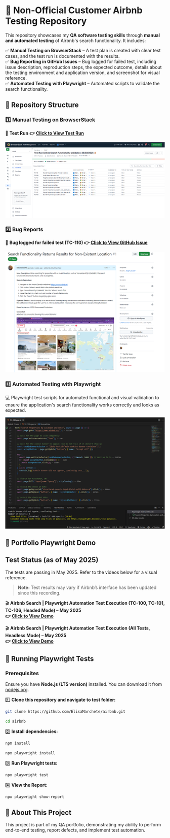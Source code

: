 # 🏡 Non-Official Customer Airbnb Testing Repository

This repository showcases my **QA software testing skills** through **manual and automated testing** of Airbnb's search functionality. It includes:

✅ **Manual Testing on BrowserStack** – A test plan is created with clear test cases, and the test run is documented with the results.  
✅ **Bug Reporting in GitHub Issues** – Bug logged for failed test, including issue description, reproduction steps, the expected outcome, details about the testing environment and application version, and screenshot for visual reference.  
✅ **Automated Testing with Playwright** – Automated scripts to validate the search functionality.

## 📂 Repository Structure

### 1️⃣ Manual Testing on BrowserStack

🔹 **Test Run** **👉 [Click to View Test Run](https://test-management.browserstack.com/projects/1510499/test-runs/TR-17?public_token=46dff9857a2a955d07d36534835abc8c1da7ceaf647dae9a97fd2d24152bace1d846da46f62c5ada0d9c3fb8d9f91ed8f04110a9849ddc73d00319246d4f0099&public_token_id=3144)**

![Test Run](./img/TestRunReport.PNG)

### 2️⃣ Bug Reports

📌 **Bug logged for failed test (TC-110)** **👉 [Click to View GitHub Issue](https://github.com/ElisaMarchete/airbnb/issues/1)**

![Bug Report](./img/Bug.PNG)

### 3️⃣ Automated Testing with Playwright

💻 Playwright test scripts for automated functional and visual validation to ensure the application's search functionality works correctly and looks as expected.

![Playwright](./img/Playwright.PNG)

## 🎥 Portfolio Playwright Demo

## Test Status (as of May 2025)

The tests are passing in May 2025. Refer to the videos below for a visual reference.

> **Note:** Test results may vary if Airbnb’s interface has been updated since this recording.

🎬 **Airbnb Search | Playwright Automation Test Execution (TC-100, TC-101, TC-106, Headed Mode) – May 2025**  
**👉 [Click to View Demo](https://www.loom.com/share/b35e76e236e94ddea759d78490a86d3c?sid=1be6f47f-873f-4d9b-bd77-af5680e3d2bf)**

🎬 **Airbnb Search | Playwright Automation Test Execution (All Tests, Headless Mode) – May 2025**  
**👉 [Click to View Demo](https://www.loom.com/share/2b272fca72974e9a80e29a32d3eeed34?sid=aee39523-a4b1-4aa6-901a-ae1383cf0608)**  


## 🚀 Running Playwright Tests

### Prerequisites

Ensure you have **Node.js (LTS version)** installed. You can download it from [nodejs.org](https://nodejs.org/).

1️⃣ **Clone this repository and navigate to test folder:**

```bash
git clone https://github.com/ElisaMarchete/airbnb.git
```

```bash
cd airbnb
```

2️⃣ **Install dependencies:**

```bash
npm install
```

```bash
npx playwright install
```

3️⃣ **Run Playwright tests:**

```bash
npx playwright test
```

4️⃣ **View the Report:**

```bash
npx playwright show-report
```

## 🎯 About This Project

This project is part of my QA portfolio, demonstrating my ability to perform end-to-end testing, report defects, and implement test automation.
